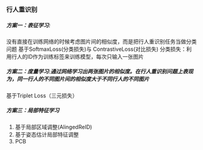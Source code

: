 ### 行人重识别

##### 方案一：表征学习:
没有直接在训练网络的时候考虑图片间的相似度，而是把行人重识别任务当做分类问题
基于SoftmaxLoss(分类损失)与 ContrastiveLoss(对比损失)
分类损失：利用行人的ID作为训练标签来训练模型，每次只输入一张图片

##### 方案二：度量学习:通过网络学习出两张图片的相似度。在行人重识别问题上表现为，同一行人的不同图片间的相似度大于不同行人的不同图片
基于Triplet Loss（三元损失）

##### 方案三：局部特征学习
1. 基于局部区域调整(AlingedReID)
2. 基于姿态估计局部特征调整	
3. PCB

